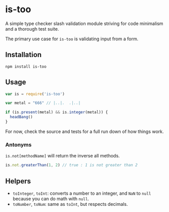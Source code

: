# is-too

A simple type checker slash validation module striving for code minimalism and a thorough test suite.

The primary use case for `is-too` is validating input from a form.


## Installation

```
npm install is-too
```

## Usage

```javascript
var is = require('is-too')

var metal = "666" // |..|.  .|..|

if (is.present(metal) && is.integer(metal)) {
  headBang()
}
```

For now, check the source and tests for a full run down of how things work.


### Antonyms

`is.not[methodName]` will return the inverse all methods.

```javascript
is.not.greaterThan(1, 2) // true : 1 is not greater than 2
```

## Helpers

* `toInteger`, `toInt`: converts a number to an integer, and `NaN` to `null` because you can do math with `null`.
* `toNumber`, `toNum`: same as `toInt`, but respects decimals.
